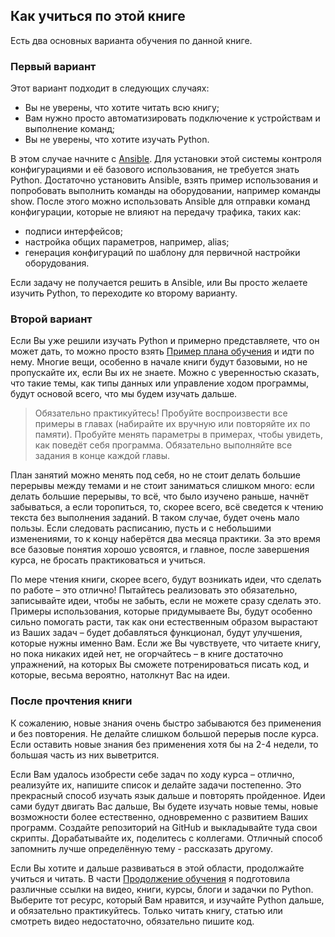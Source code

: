 ## Как учиться по этой книге

Есть два основных варианта обучения по данной книге.

### Первый вариант

Этот вариант подходит в следующих случаях:

* Вы не уверены, что хотите читать всю книгу;
* Вам нужно просто автоматизировать подключение к устройствам и выполнение команд;
* Вы не уверены, что хотите изучать Python.

В этом случае начните с [Ansible](book/Part_VI.md). Для установки этой системы контроля конфигурациями и её базового использования, не требуется знать Python. Достаточно установить Ansible, взять пример использования и попробовать выполнить команды на оборудовании, например команды show. После этого можно использовать Ansible для отправки команд конфигурации, которые не влияют на передачу трафика, таких как:

* подписи интерфейсов;
* настройка общих параметров, например, alias;
* генерация конфигураций по шаблону для первичной настройки оборудования.

Если задачу не получается решить в Ansible, или Вы просто желаете изучить Python, то переходите ко второму варианту.

### Второй вариант

Если Вы уже решили изучать Python и примерно представляете, что он может дать, то можно просто взять [Пример плана обучения](schedule.md) и идти по нему. Многие вещи, особенно в начале книги будут базовыми, но не пропускайте их, если Вы их не знаете. Можно с уверенностью сказать, что такие темы, как типы данных или управление ходом программы, будут основой всего, что мы будем изучать дальше.

> Обязательно практикуйтесь! Пробуйте воспроизвести все примеры в главах (набирайте их вручную или повторяйте их по памяти). Пробуйте менять параметры в примерах, чтобы увидеть, как поведёт себя программа. Обязательно выполняйте все задания в конце каждой главы.

План занятий можно менять под себя, но не стоит делать большие перерывы между темами и не стоит заниматься слишком много: если делать большие перерывы, то всё, что было изучено раньше, начнёт забываться, а если торопиться, то, скорее всего, всё сведется к чтению текста без выполнения заданий. В таком случае, будет очень мало пользы. Если следовать расписанию, пусть и с небольшими изменениями, то к концу наберётся два месяца практики. За это время все базовые понятия хорошо усвоятся, и главное, после завершения курса, не бросать практиковаться и учиться.

По мере чтения книги, скорее всего, будут возникать идеи, что сделать по работе – это отлично! Пытайтесь реализовать это обязательно, записывайте идеи, чтобы не забыть, если не можете сразу сделать это. Примеры использования, которые придумываете Вы, будут особенно сильно помогать расти, так как они естественным образом вырастают из Ваших задач – будет добавляться функционал, будут улучшения, которые нужны именно Вам. Если же Вы чувствуете, что читаете книгу, но пока никаких идей нет, не огорчайтесь – в книге достаточно упражнений, на которых Вы сможете потренироваться писать код, и которые, весьма вероятно, натолкнут Вас на идеи.

### После прочтения книги

К сожалению, новые знания очень быстро забываются без применения и без повторения. Не делайте слишком большой перерыв после курса. Если оставить новые знания без применения хотя бы на 2-4 недели, то большая часть из них выветрится.

Если Вам удалось изобрести себе задач по ходу курса – отлично, реализуйте их, напишите список и делайте задачи постепенно. Это прекрасный способ изучать язык дальше и повторять пройденное. Идеи сами будут двигать Вас дальше, Вы будете изучать новые темы, новые возможности более естественно, одновременно с развитием Ваших программ. Создайте репозиторий на GitHub и выкладывайте туда свои скрипты. Дорабатывайте их, поделитесь с коллегами. Отличный способ запомнить лучше определённую тему - рассказать другому.

Если Вы хотите и дальше развиваться в этой области, продолжайте учиться и читать. В части [Продолжение обучения](resources/README.md) я подготовила различные ссылки на видео, книги, курсы, блоги и задачки по Python. Выберите тот ресурс, который Вам нравится, и изучайте Python дальше, и обязательно практикуйтесь. Только читать книгу, статью или смотреть видео недостаточно, обязательно пишите код.
